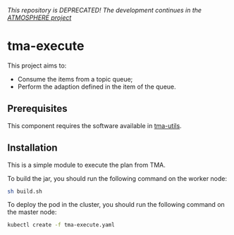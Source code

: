 *This repository is DEPRECATED! The development continues in the [ATMOSPHERE project](https://github.com/eubr-atmosphere/tma-framework-e/tree/master/development/executor)*

# tma-execute

This project aims to:
* Consume the items from a topic queue;
* Perform the adaption defined in the item of the queue.

## Prerequisites

This component requires the software available in [tma-utils](https://github.com/joseadp/tma-utils).

## Installation

This is a simple module to execute the plan from TMA.

To build the jar, you should run the following command on the worker node:
```sh
sh build.sh
```

To deploy the pod in the cluster, you should run the following command on the master node:

```sh
kubectl create -f tma-execute.yaml
```
